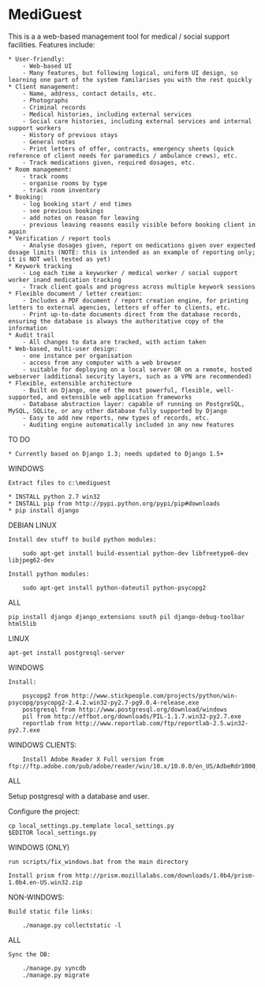 ﻿# MediGuest

This is a a web-based management tool for medical / social support facilities.  Features include:

	* User-friendly:
		- Web-based UI
		- Many features, but following logical, uniform UI design, so learning one part of the system familarises you with the rest quickly
	* Client management:
		- Name, address, contact details, etc.
		- Photographs
		- Criminal records
		- Medical histories, including external services
		- Social care histories, including external services and internal support workers
		- History of previous stays
		- General notes
		- Print letters of offer, contracts, emergency sheets (quick reference of client needs for paramedics / ambulance crews), etc.
		- Track medications given, required dosages, etc.
	* Room management:
		- track rooms
		- organise rooms by type
		- track room inventory
	* Booking:
		- log booking start / end times
		- see previous bookings
		- add notes on reason for leaving
		- previous leaving reasons easily visible before booking client in again
	* Verification / report tools
		- Analyse dosages given, report on medications given over expected dosage limits (NOTE: this is intended as an example of reporting only; it is NOT well tested as yet)
	* Keywork tracking
		- Log each time a keyworker / medical worker / social support worker inand medication tracking
		- Track client goals and progress across multiple keywork sessions
	* Flexible document / letter creation:
		- Includes a PDF document / report creation engine, for printing letters to external agencies, letters of offer to clients, etc.
		- Print up-to-date documents direct from the database records, ensuring the database is always the authoritative copy of the information
	* Audit trail
		- All changes to data are tracked, with action taken
	* Web-based, multi-user design:
		- one instance per organisation
		- access from any computer with a web browser
        - suitable for deploying on a local server OR on a remote, hosted webserver (additional security layers, such as a VPN are recommended)
	* Flexible, extensible architecture
		- Built on Django, one of the most powerful, flexible, well-supported, and extensible web application frameworks
		- Database abstraction layer: capable of running on PostgreSQL, MySQL, SQLite, or any other database fully supported by Django
		- Easy to add new reports, new types of records, etc.
		- Auditing engine automatically included in any new features


TO DO

	* Currently based on Django 1.3; needs updated to Django 1.5+


WINDOWS

	Extract files to c:\mediguest

	* INSTALL python 2.7 win32
	* INSTALL pip from http://pypi.python.org/pypi/pip#downloads
	* pip install django

DEBIAN LINUX

	Install dev stuff to build python modules:

		sudo apt-get install build-essential python-dev libfreetype6-dev libjpeg62-dev

	Install python modules:

		sudo apt-get install python-dateutil python-psycopg2

ALL

	pip install django django_extensions south pil django-debug-toolbar html5lib

LINUX

	apt-get install postgresql-server

WINDOWS

	Install:

		psycopg2 from http://www.stickpeople.com/projects/python/win-psycopg/psycopg2-2.4.2.win32-py2.7-pg9.0.4-release.exe
		postgresql from http://www.postgresql.org/download/windows
		pil from http://effbot.org/downloads/PIL-1.1.7.win32-py2.7.exe
		reportlab from http://www.reportlab.com/ftp/reportlab-2.5.win32-py2.7.exe

WINDOWS CLIENTS:

		Install Adobe Reader X Full version from ftp://ftp.adobe.com/pub/adobe/reader/win/10.x/10.0.0/en_US/AdbeRdr1000_en_US.exe

ALL

Setup postgresql with a database and user.

Configure the project:

    cp local_settings.py.template local_settings.py
    $EDITOR local_settings.py

WINDOWS (ONLY)

	run scripts/fix_windows.bat from the main directory

	Install prism from http://prism.mozillalabs.com/downloads/1.0b4/prism-1.0b4.en-US.win32.zip

NON-WINDOWS:

	Build static file links:

		./manage.py collectstatic -l

ALL

	Sync the DB:

		./manage.py syncdb
		./manage.py migrate


